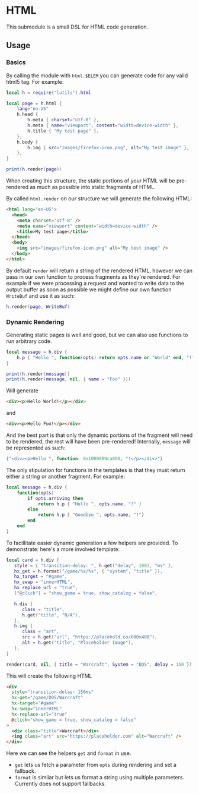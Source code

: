 
# HTML

This submodule is a small DSL for HTML code generation.

## Usage

### Basics

By calling the module with `html.$ELEM` you can generate code for any valid html5 tag.
For example:

```lua
local h = require("lutils").html

local page = h.html {
    lang="en-US"
    h.head {
        h.meta { charset="utf-8" },
        h.meta { name="viewport", content="width=device-width" },
        h.title { "My test page" },
    },
    h.body {
        h.img { src="images/firefox-icon.png", alt="My test image" },
    },
}

print(h.render(page))
```

When creating this structure, the static portions of your HTML will be pre-rendered as much as
possible into static fragments of HTML.

By called `html.render` on our structure we will generate the following HTML:

```html
<html lang="en-US">
  <head>
    <meta charset="utf-8" />
    <meta name="viewport" content="width=device-width" />
    <title>My test page</title>
  </head>
  <body>
    <img src="images/firefox-icon.png" alt="My test image" />
  </body>
</html>
```

By default `render` will return a string of the rendered HTML, however we can pass in our
own function to process fragments as they're rendered. For example if we were processing a
request and wanted to write data to the output buffer as soon as possible we might define
our own function `WriteBuf` and use it as such:

```lua
h.render(page, WriteBuf)
```

### Dynamic Rendering

Generating static pages is well and good, but we can also use functions to run arbitrary code.

```lua
local message = h.div {
    h.p { "Hello ", function(opts) return opts.name or "World" end, "!" }
}

print(h.render(message))
print(h.render(message, nil, { name = "Foo" }))
```

Will generate

```html
<div><p>Hello World!</p></div>
```

and

```html
<div><p>Hello Foo!</p></div>
```

And the best part is that only the dynamic portions of the fragment will need to be rendered, the
rest will have been pre-rendered! Internally, `message` will be represented as such:

```lua
{"<div><p>Hello ", function: 0x1000800ca800, "!</p></div>"}
```

The only stipulation for functions in the templates is that they must return either a string or
another fragment. For example:


```lua
local message = h.div {
    function(opts)
        if opts.arriving then
            return h.p { "Hello ", opts.name, "!" }
        else
            return h.p { "Goodbye ", opts.name, "!"}
        end
    end
}
```

To facillitate easier dynamic generation a few helpers are provided. To demonstrate: here's
a more involved template:

```lua
local card = h.div {
   style = { "transition-delay: ", h.get("delay", 100), "ms" },
   hx_get = h.format("/game/%s/%s", { "system", "title" }),
   hx_target = "#game",
   hx_swap = "innerHTML",
   hx_replace_url = "true",
   ["@click"] = "show_game = true, show_catalog = false",

   h.div {
      class = "title",
      h.get("title", "N/A"),
   },
   h.img {
      class = "art",
      src = h.get("url", "https://placehold.co/600x400"),
      alt = h.get("title", "Placeholder Image"),
   },
}

render(card, nil, { title = "Warcraft", System = "DOS", delay = 150 })
```

This will create the following HTML

```html
<div
  style="transition-delay: 150ms"
  hx-get="/game/DOS/Warcraft"
  hx-target="#game"
  hx-swap="innerHTML"
  hx-replace-url="true"
  @click="show_game = true, show_catalog = false"
>
  <div class="title">Warcraft</div>
  <img class="art" src="https://placeholder.com" alt="Warcraft" />
</div>
```

Here we can see the helpers `get` and `format` in use.
 - `get` lets us fetch a parameter from `opts` during rendering and set a fallback.
 - `format` is similar but lets us format a string using multiple parameters. Currently does not support fallbacks.



